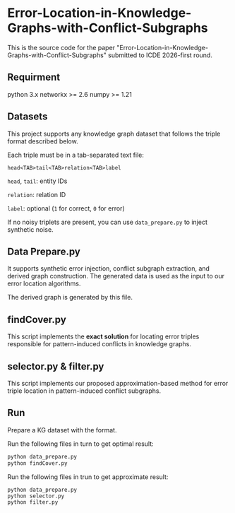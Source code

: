 # Error-Location-in-Knowledge-Graphs-with-Conflict-Subgraphs

This is the source code for the paper "Error-Location-in-Knowledge-Graphs-with-Conflict-Subgraphs" submitted to ICDE 2026-first round.

## Requirment

python 3.x
networkx >= 2.6
numpy >= 1.21

## Datasets

This project supports any knowledge graph dataset that follows the triple format described below.



Each triple must be in a tab-separated text file:



```
head<TAB>tail<TAB>relation<TAB>label
```



`head`, `tail`: entity IDs



`relation`: relation ID



`label`: optional (`1` for correct, `0` for error)



If no noisy triplets are present, you can use `data_prepare.py` to inject synthetic noise.



## Data Prepare.py

It supports synthetic error injection, conflict subgraph extraction, and derived graph construction. The generated data is used as the input to our error location algorithms.



The derived graph is generated by this file.

## findCover.py

This script implements the **exact solution** for locating error triples responsible for pattern-induced conflicts in knowledge graphs. 


##  selector.py & filter.py

This script implements our proposed approximation-based method for error triple location in pattern-induced conflict subgraphs.



## Run

Prepare a KG dataset with the format.

Run the following files in turn to get optimal result:

```python
python data_prepare.py
python findCover.py
```

Run the following files in trun to get approximate result:

```
python data_prepare.py
python selector.py
python filter.py
```

